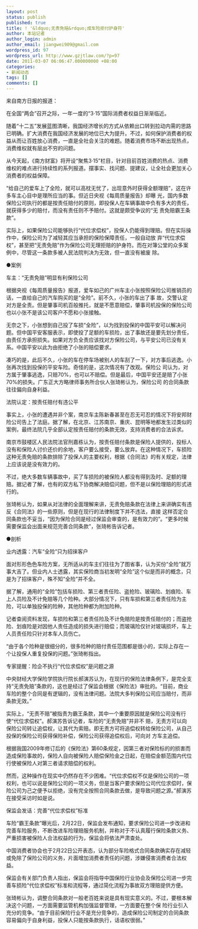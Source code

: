 ```yaml
---
layout: post
status: publish
published: true
title: ! '&ldquo;无责免赔&rdquo;成车险拒付护身符'
author: 本站记者
author_login: admin
author_email: jiangwei909@gmail.com
wordpress_id: 97
wordpress_url: http://www.gzjtlaw.com/?p=97
date: 2011-03-07 06:06:47.000000000 +08:00
categories:
- 新闻动态
tags: []
comments: []
---
```

来自南方日报的报道：

在全国&ldquo;两会&rdquo;召开之际，一年一度的&ldquo;3&middot;15&rdquo;国际消费者权益日渐渐临近。

随着&ldquo;十二五&rdquo;发展蓝图清晰，我国经济增长的方式从依赖出口转到拉动内需的思路已明确。扩大消费在我国经济发展的地位已大为提升。不过，如何保护消费者的权益从而让百姓放心消费，一直是全社会关注的难题。随着消费市场不断出现热点，消费维权就有层出不穷的问题。

从今天起，《南方财富》将开设&ldquo;聚焦3&middot;15&rdquo;栏目，针对目前百姓消费的热点、消费维权的难点进行持续性的系列报道。摆事实、找问题、提建议，让全社会更加关心消费者的权益保障。

&ldquo;给自己的爱车上了全险，就可以高枕无忧了，出现意外时获得全额理赔&rdquo;，这在许多车主心目中是理所应当的事。但近日央视《每周质量报告》却曝 光，国内多数保险公司执行的都是按责任赔付的原则，即投保人在车辆事故中负有多大的责任，就获得多少的赔付，而没有责任则不予赔付。这就是颇受争议的&ldquo;无 责免赔霸王条款&rdquo;。

实际上，如果保险公司能够执行&ldquo;代位求偿权&rdquo;，投保人仍能得到理赔。但在实际操作中，保险公司为了减轻其应当承担的保险保障责任，一般自动放 弃&ldquo;代位求偿权&rdquo;，甚至把&ldquo;无责免赔&rdquo;作为保险公司无理拒赔的护身符。而在对簿公堂的众多案例中，尽管这一条款多被人民法院判决为无效，但一直没有被废 除。

●案例

车主：&ldquo;无责免赔&rdquo;明显有利保险公司

根据央视《每周质量报告》报道，爱车如己的广州车主小张按照保险公司推销员的话，一直给自己的汽车购买的是&ldquo;全险&rdquo;。前不久，小张的车出了事 故，交警认定对方是全责。但是肇事司机百般推托，就是不愿意赔偿，肇事司机投保的保险公司也以小张不是该公司客户不愿和小张接触。

无奈之下，小张想到自己投了车损&ldquo;全险&rdquo;，以为找到投保的中国平安可以解决问题。但中国平安客服表示，即使投了足额的车损险，出了事故还是要先划分责任，由责任方承担损失。如果对方负全责应该找对方保险公司，与平安公司已没有关系。中国平安以此为由拒绝了小张的赔偿要求。

凑巧的是，此后不久，小张的车在停车场被别人的车刮了一下，对方事后逃逸。小张再次找到投保的平安车险。奇怪的是，这次情况有了改观。保险公 司认为，对方属于肇事逃逸，只赔70%，也可以不赔偿。但是最后，中国平安还是赔了小张70%的损失。广东正大方略律师事务所合伙人张琦彬认为，保险公司 的合同条款往往偏向自身利益。

法院认定：按责任赔付有违公平

事实上，小张的遭遇并非个案，南京车主陈新春甚至在忍无可忍的情况下将安邦财险公司告上了法庭。据了解，在北京、江苏南京、重庆、昆明等地都发生过类似的案例，最终法院几乎全部认定按责任赔付的条款无效，支持消费者的合法诉求。

南京市鼓楼区人民法院法官刑嘉栋认为，按责任赔付条款是保险人提供的，投标人没有和保险人讨价还价的余地，客户要么接受，要么放弃。在这种情况下，车损险这种无责免赔的条款排除了投保人的主要权利，根据《合同法》的有关规定，法律上应该说是没有效力的。

不过，绝大多数车辆事故中，买了车损险的被保险人都没有得到及时、足额的理赔。据记者了解，也有的双方私下协商解决赔偿问题，但不是以保险理赔的形式进行的。

张琦彬认为，如果从对法律的全面理解来讲，无责免赔条款在法律上来讲确实有违反《合同法》的一些原则，但是在现行的法律制度下并不违法，直接 这样否定合同条款也不妥当，&ldquo;因为保险合同是经过保监会审查的，是有效力的&rdquo;。&ldquo;更多时候需要保监会出面来规范完善合同条款&rdquo;，张琦彬告诉记者。

●剖析

业内透露：汽车&ldquo;全险&rdquo;只为招徕客户

面对形形色色车险方案，无所适从的车主们往往为了图省事，认为买份&ldquo;全险&rdquo;就万事大吉了。但业内人士透露，其实保险商当初发明&ldquo;全险&rdquo;这个似是而非的概念，只是为了招徕客户，殊不知&ldquo;全险&rdquo;并不全。

据了解，通用的&ldquo;全险&rdquo;包括车损险、第三者责任险、盗抢险、玻璃险、划痕险、车上人员险及不计免赔等几个险种。大部分情况下，只有车损和第三者责任险为主险，可以单独投保的险种，其他险种都为附加险种。

记者查阅资料发现，车损险和第三者责任险及不计免赔险是按责任赔付的；而盗抢险、划痕险是对因他人责任造成的损失进行赔偿；而玻璃险仅针对玻璃损坏，车上人员责任险只针对本车人员伤亡。

&ldquo;由于各个险种是很细分的，很多险种的赔付责任范围都是很小的，实际上存在一个让投保人重复投保的问题。&rdquo;张琦彬指出。

专家提醒：险企不执行&ldquo;代位求偿权&rdquo;是问题之源

中央财经大学保险学院执行院长郝演苏认为，在现行的保险法律条例下，是完全支持&ldquo;无责免赔&rdquo;条款的，这也是经过了保监会根据《保险法》审批的。&ldquo;目前，商业车险的整个合同是有逻辑的，没有法律问题。法院大多判保险公司应当赔付，而非条款无效。&rdquo;

实际上，&ldquo;无责不赔&rdquo;被指责为霸王条款，其中一个重要原因就是保险公司没有行使&ldquo;代位求偿权&rdquo;。郝演苏告诉记者，车险的&ldquo;无责免赔&rdquo;并非不 赔，无责方可以向保险公司转让追偿权，让其代为索赔。即无责方可将追偿权转给保险公司，从自己投保的保险公司获得保险补偿，保险公司获得追偿权后，可向对 方车主追偿。

根据我国2009年修订后的《保险法》第60条规定，因第三者对保险标的的损害而造成保险事故的，保险人自向被保险人赔偿保险金之日起，在赔偿金额范围内代位行使被保险人对第三者请求赔偿的权利。

然而，这种操作在现实中仍然存在不少困难。&ldquo;代位求偿权不仅是保险公司的一项权利，也可以说是保险公司的一项义务，但是当客户要求保险公司代位求偿时，保险公司为己之便予以拒绝，没有完全按照合同条款去做，是导致问题之源。&rdquo;郝演苏在接受采访时如是说。

保监会发话：完善&ldquo;代位求偿权&rdquo;标准

车险&ldquo;霸王条款&rdquo;曝光后，2月22日，保监会发布通知，要求保险公司进一步改进和完善车险服务，不断改进车险理赔服务机制，并称对于不认真履行保险条款义务、严重损害被保险人合法权益的行为，保监会将依法严肃查处。


中国消费者协会也于2月22日公开表态，认为部分车险格式合同条款确实存在减轻或免除了保险公司的义务，片面增加消费者责任的问题，涉嫌侵害消费者合法权益。

保监会有关部门负责人指出，保监会将指导中国保险行业协会及保险公司进一步完善车损险&ldquo;代位求偿权&rdquo;标准和流程等，通过简化流程为事故双方理赔提供方便。

张琦彬认为，调整合同条款对一般老百姓来说是具有现实意义的。不过，要根本解决这个问题，一方面需要监管机构加强监督管理，一方面要在整个保 险行业引入充分的竞争。&ldquo;由于目前保险行业不是充分竞争的，造成保险公司制定的合同条款容易偏向于自身利益，投保人只能按条款执行，话语权很弱。&rdquo;
